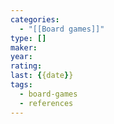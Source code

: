 ```yaml
---
categories:
  - "[[Board games]]"
type: []
maker: 
year: 
rating: 
last: {{date}}
tags:
  - board-games
  - references
---
```

